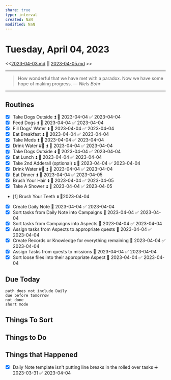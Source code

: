 ```yaml
---
share: true
type: interval
created: NaN 
modified: NaN
---
```

# Tuesday, April 04, 2023
<<[2023-04-03.md](./2023-04-03.md) || [2023-04-05.md](./2023-04-05.md) >>

---

> How wonderful that we have met with a paradox. Now we have some hope of making progress.
> — <cite>Niels Bohr</cite>

---

## Routines
- [x] Take Dogs Outside ⏫ 📅 2023-04-04 ✅ 2023-04-04
- [x] Feed Dogs ⏫ 📅 2023-04-04 ✅ 2023-04-04
- [x] Fill Dogs' Water ⏫ 📅 2023-04-04 ✅ 2023-04-04
- [x] Eat Breakfast ⏫ 📅 2023-04-04 ✅ 2023-04-04
- [x] Take Meds ⏫ 📅 2023-04-04 ✅ 2023-04-04
- [x] Drink Water #🌊 ⏫ 📅 2023-04-04 ✅ 2023-04-04
- [x] Take Dogs Outside ⏫ 📅 2023-04-04 ✅ 2023-04-04
- [x] Eat Lunch ⏫ 📅 2023-04-04 ✅ 2023-04-04
- [x] Take 2nd Adderall (optional) ⏫ 📅 2023-04-04 ✅ 2023-04-04
- [x] Drink Water #🌊 ⏫ 📅 2023-04-04 ✅ 2023-04-04
- [x] Eat Dinner ⏫ 📅 2023-04-04 ✅ 2023-04-05
- [x] Brush Your Hair ⏫ 📅 2023-04-04 ✅ 2023-04-05
- [x] Take A Shower ⏫ 📅 2023-04-04 ✅ 2023-04-05
- [f] Brush Your Teeth ⏫ 📆2023-04-04
- [x] Create Daily Note 📅 2023-04-04 ✅ 2023-04-04
- [x] Sort tasks from Daily Note into Campaigns 📅 2023-04-04 ✅ 2023-04-04
- [x] Sort tasks from Campaigns into Aspects 📅 2023-04-04 ✅ 2023-04-04
- [x] Assign tasks from Aspects to appropriate quests 📅 2023-04-04 ✅ 2023-04-04
- [x] Create Records or Knowledge for everything remaining 📅 2023-04-04 ✅ 2023-04-04
- [x] Assign Tasks from quests to missions 📅 2023-04-04 ✅ 2023-04-04
- [x] Sort loose files into their appropriate Aspect 📅 2023-04-04 ✅ 2023-04-04

## Due Today
```tasks
path does not include Daily
due before tomorrow
not done
short mode
```

## Things To Sort



	

## Things to Do


## Things that Happened
- [x] Daily Note template isn't putting line breaks in the rolled over tasks ➕ 2023-03-31 ✅ 2023-04-04